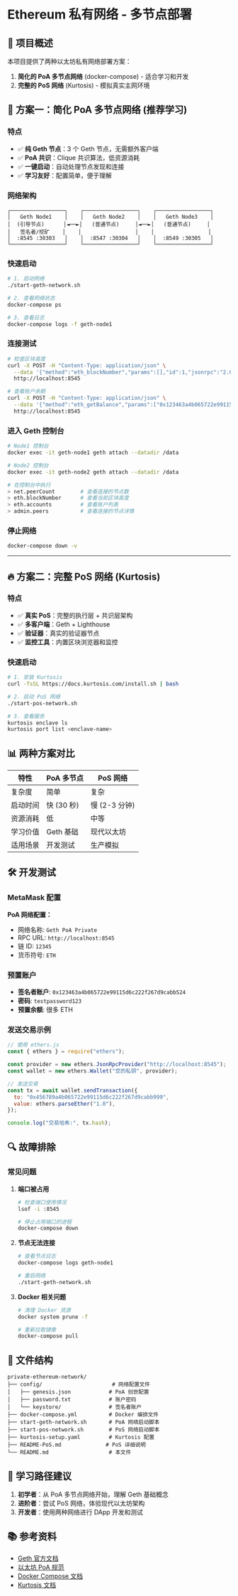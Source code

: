# Ethereum 私有网络 - 多节点部署

## 🎯 项目概述

本项目提供了两种以太坊私有网络部署方案：

1. **简化的 PoA 多节点网络** (docker-compose) - 适合学习和开发
2. **完整的 PoS 网络** (Kurtosis) - 模拟真实主网环境

## 🚀 方案一：简化 PoA 多节点网络 (推荐学习)

### 特点

- ✅ **纯 Geth 节点**：3 个 Geth 节点，无需额外客户端
- ✅ **PoA 共识**：Clique 共识算法，低资源消耗
- ✅ **一键启动**：自动处理节点发现和连接
- ✅ **学习友好**：配置简单，便于理解

### 网络架构

```
┌─────────────────┐    ┌─────────────────┐    ┌─────────────────┐
│   Geth Node1    │    │   Geth Node2    │    │   Geth Node3    │
│  (引导节点)      │◄──►│   (普通节点)     │◄──►│   (普通节点)     │
│   签名者/挖矿    │    │                 │    │                 │
│  :8545 :30303   │    │  :8547 :30304   │    │  :8549 :30305   │
└─────────────────┘    └─────────────────┘    └─────────────────┘
```

### 快速启动

```bash
# 1. 启动网络
./start-geth-network.sh

# 2. 查看网络状态
docker-compose ps

# 3. 查看日志
docker-compose logs -f geth-node1
```

### 连接测试

```bash
# 检查区块高度
curl -X POST -H "Content-Type: application/json" \
  --data '{"method":"eth_blockNumber","params":[],"id":1,"jsonrpc":"2.0"}' \
  http://localhost:8545

# 查看账户余额
curl -X POST -H "Content-Type: application/json" \
  --data '{"method":"eth_getBalance","params":["0x123463a4b065722e99115d6c222f267d9cabb524","latest"],"id":1,"jsonrpc":"2.0"}' \
  http://localhost:8545
```

### 进入 Geth 控制台

```bash
# Node1 控制台
docker exec -it geth-node1 geth attach --datadir /data

# Node2 控制台
docker exec -it geth-node2 geth attach --datadir /data

# 在控制台中执行
> net.peerCount        # 查看连接的节点数
> eth.blockNumber      # 查看当前区块高度
> eth.accounts         # 查看账户列表
> admin.peers          # 查看连接的节点详情
```

### 停止网络

```bash
docker-compose down -v
```

---

## 🔥 方案二：完整 PoS 网络 (Kurtosis)

### 特点

- ✅ **真实 PoS**：完整的执行层 + 共识层架构
- ✅ **多客户端**：Geth + Lighthouse
- ✅ **验证器**：真实的验证器节点
- ✅ **监控工具**：内置区块浏览器和监控

### 快速启动

```bash
# 1. 安装 Kurtosis
curl -fsSL https://docs.kurtosis.com/install.sh | bash

# 2. 启动 PoS 网络
./start-pos-network.sh

# 3. 查看服务
kurtosis enclave ls
kurtosis port list <enclave-name>
```

## 📊 两种方案对比

| 特性     | PoA 多节点 | PoS 网络      |
| -------- | ---------- | ------------- |
| 复杂度   | 简单       | 复杂          |
| 启动时间 | 快 (30 秒) | 慢 (2-3 分钟) |
| 资源消耗 | 低         | 中等          |
| 学习价值 | Geth 基础  | 现代以太坊    |
| 适用场景 | 开发测试   | 生产模拟      |

## 🛠️ 开发测试

### MetaMask 配置

**PoA 网络配置：**

- 网络名称: `Geth PoA Private`
- RPC URL: `http://localhost:8545`
- 链 ID: `12345`
- 货币符号: `ETH`

### 预置账户

- **签名者账户**: `0x123463a4b065722e99115d6c222f267d9cabb524`
- **密码**: `testpassword123`
- **预置余额**: 很多 ETH

### 发送交易示例

```javascript
// 使用 ethers.js
const { ethers } = require("ethers");

const provider = new ethers.JsonRpcProvider("http://localhost:8545");
const wallet = new ethers.Wallet("您的私钥", provider);

// 发送交易
const tx = await wallet.sendTransaction({
  to: "0x456789a4b065722e99115d6c222f267d9cabb999",
  value: ethers.parseEther("1.0"),
});

console.log("交易哈希:", tx.hash);
```

## 🔍 故障排除

### 常见问题

1. **端口被占用**

   ```bash
   # 检查端口使用情况
   lsof -i :8545

   # 停止占用端口的进程
   docker-compose down
   ```

2. **节点无法连接**

   ```bash
   # 查看节点日志
   docker-compose logs geth-node1

   # 重启网络
   ./start-geth-network.sh
   ```

3. **Docker 相关问题**

   ```bash
   # 清理 Docker 资源
   docker system prune -f

   # 重新拉取镜像
   docker-compose pull
   ```

## 📁 文件结构

```
private-ethereum-network/
├── config/                      # 网络配置文件
│   ├── genesis.json            # PoA 创世配置
│   ├── password.txt            # 账户密码
│   └── keystore/               # 签名者账户
├── docker-compose.yml          # Docker 编排文件
├── start-geth-network.sh       # PoA 网络启动脚本
├── start-pos-network.sh        # PoS 网络启动脚本
├── kurtosis-setup.yaml         # Kurtosis 配置
├── README-PoS.md              # PoS 详细说明
└── README.md                   # 本文件
```

## 🎯 学习路径建议

1. **初学者**：从 PoA 多节点网络开始，理解 Geth 基础概念
2. **进阶者**：尝试 PoS 网络，体验现代以太坊架构
3. **开发者**：使用两种网络进行 DApp 开发和测试

## 📚 参考资料

- [Geth 官方文档](https://geth.ethereum.org/docs/)
- [以太坊 PoA 规范](https://eips.ethereum.org/EIPS/eip-225)
- [Docker Compose 文档](https://docs.docker.com/compose/)
- [Kurtosis 文档](https://docs.kurtosis.com/)
